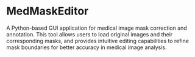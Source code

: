 # MedMaskEditor
A Python-based GUI application for medical image mask correction and annotation. This tool allows users to load original images and their corresponding masks, and provides intuitive editing capabilities to refine mask boundaries for better accuracy in medical image analysis.
